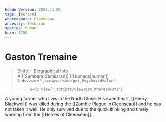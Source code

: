 ```yaml
---
headerVersion: 2023.11.25
tags: [person]
whereabouts: Cleenseau
ancestry: Sembaran
species: human
born: 1700
---
```

# Gaston Tremaine
>[!info]+ Biographical Info  
> A [[Sembara|Sembaran]] [[Humans|human]]  
> `$=dv.view("_scripts/view/get_PageDatedValue")`  
>> `$=dv.view("_scripts/view/get_Whereabouts")`

A young farmer who lives in the North Close. His sweetheart, [[Henry Blackwell]] was killed during the [[Zombie Plague in Cleenseau]] and he has not taken it well. He only survived due to the quick thinking and timely warning from the [[Heroes of Cleenseau]].